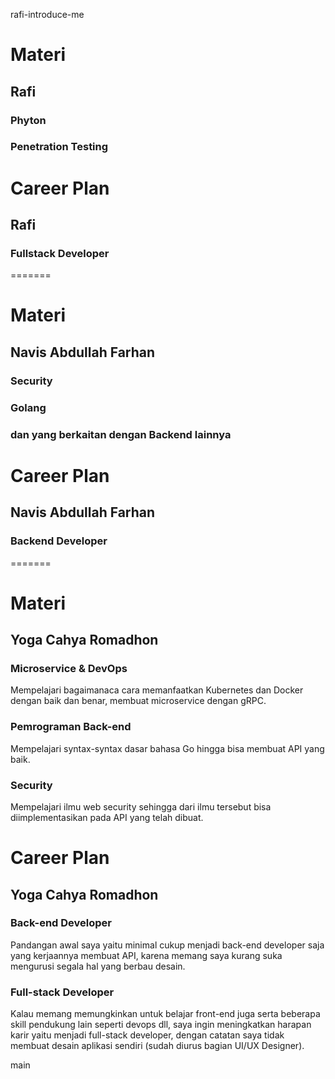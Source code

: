 rafi-introduce-me
# Materi
## Rafi
### Phyton
### Penetration Testing
# Career Plan
## Rafi
### Fullstack Developer
=======

# Materi 
## Navis Abdullah Farhan
### Security
### Golang
### dan yang berkaitan dengan Backend lainnya

# Career Plan
## Navis Abdullah Farhan
### Backend Developer
=======
# Materi
## Yoga Cahya Romadhon
### Microservice & DevOps
Mempelajari bagaimanaca cara memanfaatkan Kubernetes dan Docker dengan baik dan benar, membuat microservice dengan gRPC.
### Pemrograman Back-end
Mempelajari syntax-syntax dasar bahasa Go hingga bisa membuat API yang baik.
### Security
Mempelajari ilmu web security sehingga dari ilmu tersebut bisa diimplementasikan pada API yang telah dibuat.

# Career Plan
## Yoga Cahya Romadhon
### Back-end Developer
Pandangan awal saya yaitu minimal cukup menjadi back-end developer saja yang kerjaannya membuat API, karena memang saya kurang suka mengurusi segala hal yang berbau desain.
### Full-stack Developer
Kalau memang memungkinkan untuk belajar front-end juga serta beberapa skill pendukung lain seperti devops dll, saya ingin meningkatkan harapan karir yaitu menjadi full-stack developer, dengan catatan saya tidak membuat desain aplikasi sendiri (sudah diurus bagian UI/UX Designer).

main
